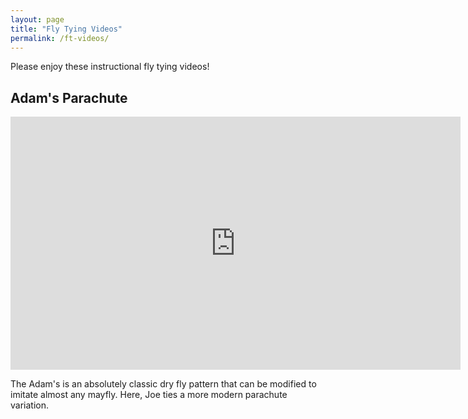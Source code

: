 ```yaml
---
layout: page
title: "Fly Tying Videos"
permalink: /ft-videos/
---
```


Please enjoy these instructional fly tying videos!

## Adam's Parachute
<p>
    <iframe width="720" height="405" src="http://www.youtube.com/embed/IzShjiyCLFc" frameborder="0"> </iframe>
</p>

The Adam's is an absolutely classic dry fly pattern that can be modified to imitate almost any mayfly. Here, Joe ties a more modern parachute variation.